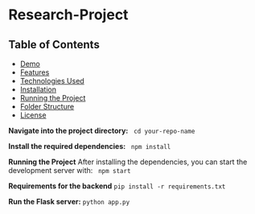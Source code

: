 # Research-Project

## Table of Contents
- [Demo](#demo)
- [Features](#features)
- [Technologies Used](#technologies-used)
- [Installation](#installation)
- [Running the Project](#running-the-project)
- [Folder Structure](#folder-structure)
- [License](#license)

**Navigate into the project directory:**
``` cd your-repo-name``` 

**Install the required dependencies:**
``` npm install``` 

**Running the Project**
After installing the dependencies, you can start the development server with:
``` npm start``` 

**Requirements for the backend**
```pip install -r requirements.txt```

**Run the Flask server:**
```python app.py```
